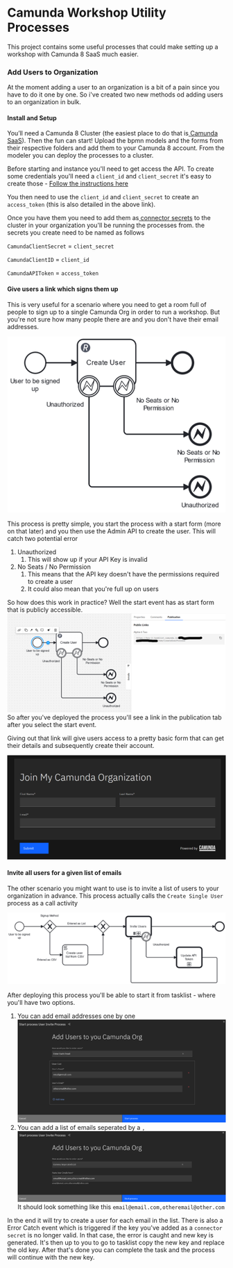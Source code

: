 # Camunda Workshop Utility Processes
This project contains some useful processes that could make setting up a workshop with Camunda 8 SaaS much easier. 

### Add Users to Organization
At the moment adding a user to an organization is a bit of a pain since you have to do it one by one. So i've created two new methods od adding users to an organization in bulk. 

#### Install and Setup
You’ll need a Camunda 8 Cluster (the easiest place to do that is[ Camunda SaaS](http://camunda.io/)). Then the fun can start!
Upload the bpmn models and the forms from their respective folders and add them to your Camunda 8 account. From the modeler you can deploy the processes to a cluster.

Before starting and instance you'll need to get access the API. To create some credentials you'll need a `client_id` and `client_secret` it's easy to create those - [Follow the instructions here](https://docs.camunda.io/docs/apis-tools/administration-api/authentication/#client-credentials-and-scopes)

You then need to use the `client_id` and `client_secret` to create an `access_token` (this is also detailed in the above link).

Once you have them you need to add them as[ connector secrets](https://docs.camunda.io/docs/components/console/manage-clusters/manage-secrets/) to the cluster in your organization you'll be running the processes from. 
the secrets you create need to be named as follows

`CamundaClientSecret` = `client_secret`

`CamundaClientID` = `client_id`

`CamundaAPIToken` = `access_token`

#### Give users a link which signs them up
This is very useful for a scenario where you need to get a room full of people to sign up to a single Camunda Org in order to run a workshop. But you're not sure how many people there are and you don't have their email addresses. 

![process](/InviteUsersToOrganization/img/InviteSingleUserProcess.png)

This process is pretty simple, you start the process with a start form (more on that later) and you then use the Admin API to create the user. This will catch two potential error
1. Unauthorized 
   1. This will show up if your API Key is invalid
2. No Seats / No Permission
   1. This means that the API key doesn't have the permissions required to create a user
   2. It could also mean that you're full up on users

So how does this work in practice? Well the start event has as start form that is publicly accessible.
![startEventUserInvite](./InviteUsersToOrganization/img/InviteUserStartEvent.png)
So after you've deployed the process you'll see a link in the publication tab after you select the start event.

Giving out that link will give users access to a pretty basic form that can get their details and subsequently create their account.

![startFormInvite](./InviteUsersToOrganization/img/inviteUserStartForm.png)

#### Invite all users for a given list of emails

The other scenario you might want to use is to invite a list of users to your organization in advance. This process actually calls the `Create Single User` process as a call activity

![inviteUsersProcess](./InviteUsersToOrganization/img/InviteUsersProcess.png)

After deploying this process you'll be able to start it from tasklist - where you'll have two options.
1. You can add email addresses one by one
![startprocessOnebyOne](./InviteUsersToOrganization/img/AddUsersProcessStartFormEach.png)
1. You can add a list of emails seperated by a `,`
![startprocessbulk](./InviteUsersToOrganization/img/AddUsersProcessStartFormBatch.png)
It should look something like this `email@email.com,otheremail@other.com`

In the end it will try to create a user for each email in the list. There is also a Error Catch event which is triggered if the key you've added as a `connector secret` is no longer valid. In that case, the error is caught and new key is generated. It's then up to you to go to tasklist copy the new key and replace the old key. After that's done you can complete the task and the process will continue with the new key. 